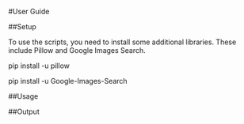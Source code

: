 #User Guide

##Setup

To use the scripts, you need to install some additional libraries. These include Pillow and Google Images Search.

pip install -u pillow

pip install -u Google-Images-Search


##Usage




##Output

